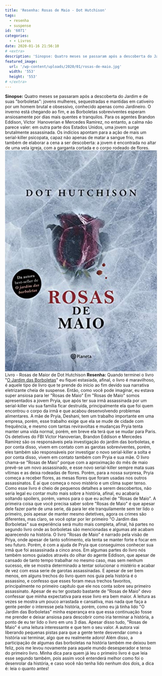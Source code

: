 ```yaml
---
title: 'Resenha: Rosas de Maio - Dot Hutchison'
tags:
  - resenha
  - suspense
id: '6071'
categories:
  - - Livros
date: 2020-01-16 21:56:10
# <extra>
description: 'Sinopse: Quatro meses se passaram após a descoberta do Jardim e de suas borboletas jovens mulheres, sequestradas e mantidas em cativeiro por um homem brutal e obsessivo, conhecido apenas como Jardineiro. O inverno está chegando ao fim, e as Borboletas sobreviventes esperam ansiosamente por dias mais quentes e tranquilos. Para os agentes Brandon Eddison, Victor  Hanoverian e Mercedes Ramirez, no entanto, a calma não parece valer: em outra parte dos Estados Unidos, uma jovem surge brutalmente assassinada. Os indícios apontam para a ação de mais um serial-killer psicopata, capaz não apenas de matar a sangue frio, mas também de elaborar a cena a ser descoberta: a jovem é encontrada no altar de uma vela igreja, com a garganta cortada e o corpo rodeado de flores. Resenha:  Quando terminei o livro "O Jardim das Borboletas" eu fiquei estasiada, afinal, o livro é'
featured_image: 
  url: '/wp-content/uploads/2020/01/rosas-de-maio.jpg'
  width: '553'
  height: '553'
# </extra>
---
```


**Sinopse:** Quatro meses se passaram após a descoberta do Jardim e de suas "borboletas": jovens mulheres, sequestradas e mantidas em cativeiro por um homem brutal e obsessivo, conhecido apenas como Jardineiro. O inverno está chegando ao fim, e as Borboletas sobreviventes esperam ansiosamente por dias mais quentes e tranquilos. Para os agentes Brandon Eddison, Victor  Hanoverian e Mercedes Ramirez, no entanto, a calma não parece valer: em outra parte dos Estados Unidos, uma jovem surge brutalmente assassinada. Os indícios apontam para a ação de mais um serial-killer psicopata, capaz não apenas de matar a sangue frio, mas também de elaborar a cena a ser descoberta: a jovem é encontrada no altar de uma vela igreja, com a garganta cortada e o corpo rodeado de flores. ![livro - rosas de maio](/wp-content/uploads/2020/01/rosas-de-maio.jpg "livro - rosas de maio") Livro - Rosas de Maior de Dot Hutchison **Resenha:** Quando terminei o livro "[O Jardim das Borboletas](http://natalia.blog.br/resenha-o-jardim-das-borboletas/)" eu fiquei estasiada, afinal, o livro é maravilhoso, é aquele tipo de livro que te prende do início ao fim devido sua narrativa eletrizante cheia de suspense. Então, como você pode imaginar, eu estava super ansiosa para ler "Rosas de Maio" Em "Rosas de Maio" somos apresentados a jovem Pryia, que após ter sua irmã assassinada por um serial-killer viu sua família ficar destruída, principalmente ela que foi quem encontrou o corpo da irmã e que acabou desenvolvendo problemas alimentares. A mãe de Pryia, Deshani, tem um trabalho importante em uma empresa, porém, esse trabalho exige que ela se mude de cidade com frequência, e mesmo com tantas reviravoltas e mudanças Pryia tenta manter uma vida normal, porém, em breve ela terá que se mudar para Paris. Os detetives do FBI Victor Hanoverian, Brandon Eddison e Mercedes Ramirez são os responsáveis pela investigação do jardim das borboletas, e por conta disso, vivem em contato com as garotas sobreviventes, porém, eles também são responsáveis por investigar o novo serial-killer a solta e por conta disso, vivem em contato também com Pryia e sua mãe. O livro chama-se "Rosas de Maio" porque com a aproximação do mês de maio prevê-se um novo assassinado, e esse novo serial-killer sempre mata suas vítimas e as deixa rodeadas de flores. Porém, para a nossa surpresa, Pryia começa a receber flores, as mesas flores que foram usadas nos outros assassinatos. É aí que começa o novo mistério e um clima super tenso. Como esse livro é cheio de pequenos detalhes a serem descobertos, não seria legal eu contar muito mais sobre a história, afinal, eu acabaria soltando spoilers, porém, vamos para o que eu achei de "Rosas de Maio". A primeira coisa que você precisa saber sobre "Rosas de Maio" é que apesar dele fazer parte de uma serie, dá para ler ele tranquilamente sem ter lido o primeiro, pois apesar de manter mesmo detetives, agora os crimes são diferentes, mas claro, se você optar por ler primeiro "O Jardim das Borboletas" sua experiência será muito mais completa, afinal, há partes no segundo livro onde as borboletas são mencionadas e algumas até acabam aparecendo na história. O livro "Rosas de Maio" é narrado pela visão de Priya, onde apesar de tanto sofrimento, ela tenta se manter forte e focar em seu futuro. Porém, é com a ajuda de Pryia que conseguimos conhecer sua irmã que foi assassinada a cinco anos. Em algumas partes do livro nós também somos guiados através do olhar do agente Eddison, que apesar de cansado de tanto tempo trabalhar no mesmo caso, mas sem nenhum sucesso, ele se mostra determinado a tentar solucionar o mistério e acabar de vez com essa serie de garotas assassinadas. E apesar de ser bem menos, em alguns trechos do livro quem nos guia pela história é o assassino, e confesso que esses foram meus trechos favoritos, principalmente no primeiro capítulo que ele nos conta sobre seu primeiro assassinato. Apesar de eu ter gostado bastante de "Rosas de Maio" devo confessar que minha expectativa para esse livro era bem maior. A leitura as vezes se mostra um pouco arrastada e cansativa, mas nada que faça a gente perder o interesse pela história, porém, como eu já tinha lido "O Jardim das Borboletas" minha esperança era que essa continuação fosse me prender e deixar ansiosa para descobrir como iria terminar a história, a ponto de eu ter lido o livro em uns 3 dias. Apesar disso tudo, "Rosas de Maio" é uma leitura interessante e que tem o seu valor. A autora vai liberando pequenas pistas para que a gente tente desvendar como a história vai terminar, algo que eu realmente adoro! Além disso, a participação de algumas das borboletas na história também me deixou bem feliz, pois me levou novamente para aquele mundo desesperador e tenso do primeiro livro. Minha dica para quem já leu o primeiro livro é que leia esse segundo também, pois assim você entenderá melhor como foi o desenrolar da história, e caso você não tenha lido nenhum dos dois, a dica é: leia o quanto antes!
